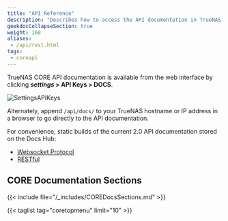 ```yaml
---
title: "API Reference"
description: "Describes how to access the API documentation in TrueNAS CORE."
geekdocCollapseSection: true
weight: 160
aliases:
 - /api/rest.html
tags:
 - coreapi
---
```


TrueNAS CORE API documentation is available from the web interface by clicking **<i class="material-icons" aria-hidden="true" title="Settings">settings</i>&nbsp;> API Keys > DOCS**.

![SettingsAPIKeys](/images/CORE/Settings/SettingsAPIKeysDocsButton.png "API Docs location")

Alternately, append `/api/docs/` to your TrueNAS hostname or IP address in a browser to go directly to the API documentation.

For convenience, static builds of the current 2.0 API documentation stored on the Docs Hub:
* [Websocket Protocol](/api/core_websocket_api.html)
* [RESTful](/api/core_rest_api.html)

## CORE Documentation Sections

{{< include file="/_includes/COREDocsSections.md" >}}

{{< taglist tag="coretopmenu" limit="10" >}}
